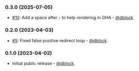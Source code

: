 ### 0.3.0 (2025-07-05)

* [#10](https://github.com/dblock/ruby-link-checker/pull/10): Add a space after `:` to help rendering in GHA - [@dblock](https://github.com/dblock).

### 0.2.0 (2023-04-03)

* [#5](https://github.com/dblock/ruby-link-checker/pull/5): Fixed false positive redirect loop - [@dblock](https://github.com/dblock).

### 0.1.0 (2023-04-02)

* Initial public release - [@dblock](https://github.com/dblock).
